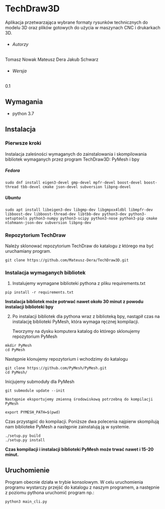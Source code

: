 # TechDraw3D
Aplikacja przetwarzająca wybrane formaty rysunków technicznych do modelu 3D oraz plików gotowych do użycia w maszynach CNC i drukarkach 3D.

 - ###### Autorzy
 Tomasz Nowak
 Mateusz Dera
 Jakub Schwarz
 - ###### Wersja
 0.1

## Wymagania
- python 3.7

## Instalacja
### Pierwsze kroki
Instalacja zaleśności wymaganych do zainstalowania i skompilowania bibliotek wymaganych przez program TechDraw3D: PyMesh i bpy

#####  Fedora
```shell
sudo dnf install eigen3-devel gmp-devel mpfr-devel boost-devel boost-thread tbb-devel cmake json-devel subversion libpng-devel
```
#####  Ubuntu
```shell
sudo apt install libeigen3-dev libgmp-dev libgmpxx4ldbl libmpfr-dev	libboost-dev libboost-thread-dev libtbb-dev	python3-dev	python3-setuptools python3-numpy python3-scipy python3-nose python3-pip cmake nlohmann-json-dev subversion libpng-dev
```

### Repozytorium TechDraw
Należy sklonować repozytorium TechDraw do katalogu z którego ma być uruchamiany program.
```shell
git clone https://github.com/Mateusz-Dera/TechDraw3D.git
```

### Instalacja wymaganych bibliotek
1. Instalujemy wymagane biblioteki pythona z pliku requirements.txt
```shell
pip install -r requirements.txt
```
**Instalacja bibliotek może potrwać nawet około 30 minut z powodu instalacji biblioteki bpy**

2. Po instalacji bibliotek dla pythona wraz z biblioteką bpy, nastąpił czas na instalację biblioteki PyMesh, która wymaga ręcznej kompilacji.

	Tworzymy na dysku komputera katalog do którego sklonujemy repozytorium PyMesh
```shell
mkdir PyMesh
cd PyMesh
```
Następnie klonujemy repozytorium i wchodzimy do katalogu
```shell
git clone https://github.com/PyMesh/PyMesh.git
cd PyMesh/
```
Inicjujemy submoduły dla PyMesh
```shell
git submodule update --init
```

	Następnie eksportujemy zmienną środowiskową potrzebną do kompilacji PyMesh
```shell
export PYMESH_PATH=$(pwd)
```
Czas przystąpić do kompilacji. Poniższe dwa polecenia najpierw skompilują nam biblioteke PyMesh a następnie zainstalują ją w systemie.
```shell
./setup.py build
./setup.py install
```
**Czas kompilacji i instalacji biblioteki PyMesh może trwać nawet i 15-20 minut.**

## Uruchomienie
Program obecnie działa w trybie konsolowym. W celu uruchomienia programu wystarczy przejść do katalogu z naszym programem, a następnie z poziomu pythona uruchomić program np.:
```shell
python3 main_cli.py
```
